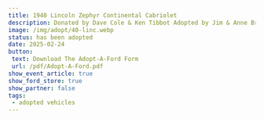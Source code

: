 ```yaml
---
title: 1940 Lincoln Zephyr Continental Cabriolet
description: Donated by Dave Cole & Ken Tibbot Adopted by Jim & Anne Brown
image: /img/adopt/40-linc.webp
status: has been adopted
date: 2025-02-24
button: 
 text: Download The Adopt-A-Ford Form
 url: /pdf/Adopt-A-Ford.pdf
show_event_article: true
show_ford_store: true
show_partner: false
tags: 
 - adopted vehicles
---
```


